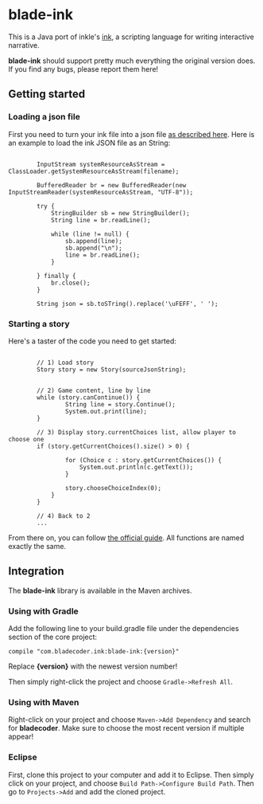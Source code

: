 # blade-ink

This is a Java port of inkle's [ink](https://github.com/inkle/ink), a scripting language for writing interactive narrative.

**blade-ink** should support pretty much everything the original version does. If you find any bugs, please report them here!

## Getting started

### Loading a json file

First you need to turn your ink file into a json file [as described here](https://github.com/inkle/ink#using-inklecate-on-the-command-line).  Here is an example to load the ink JSON file as an String:

```
		
		InputStream systemResourceAsStream = ClassLoader.getSystemResourceAsStream(filename);

		BufferedReader br = new BufferedReader(new InputStreamReader(systemResourceAsStream, "UTF-8"));

		try {
			StringBuilder sb = new StringBuilder();
			String line = br.readLine();

			while (line != null) {
				sb.append(line);
				sb.append("\n");
				line = br.readLine();
			}

		} finally {
			br.close();
		}
		
		String json = sb.toSTring().replace('\uFEFF', ' ');
```

### Starting a story

Here's a taster of the code you need to get started:

```
		
		// 1) Load story
		Story story = new Story(sourceJsonString);
		

		// 2) Game content, line by line
		while (story.canContinue()) {
				String line = story.Continue();
				System.out.print(line);
		}

		// 3) Display story.currentChoices list, allow player to choose one
		if (story.getCurrentChoices().size() > 0) {

				for (Choice c : story.getCurrentChoices()) {
					System.out.println(c.getText());
				}

				story.chooseChoiceIndex(0);
			}
		}
		
		// 4) Back to 2
		...
```

From there on, you can follow [the official guide](https://github.com/inkle/ink/blob/master/Documentation/RunningYourInk.md#getting-started-with-the-runtime-api). All functions are named exactly the same.

## Integration

The **blade-ink** library is available in the Maven archives.

### Using with Gradle

Add the following line to your build.gradle file under the dependencies section of the core project:

```
compile "com.bladecoder.ink:blade-ink:{version}"
```

Replace **{version}** with the newest version number!

Then simply right-click the project and choose `Gradle->Refresh All`.

### Using with Maven

Right-click on your project and choose `Maven->Add Dependency` and search for **bladecoder**. Make sure to choose the most recent version if multiple appear!

### Eclipse

First, clone this project to your computer and add it to Eclipse. Then simply click on your project, and choose `Build Path->Configure Build Path`. Then go to `Projects->Add` and add the cloned project.

